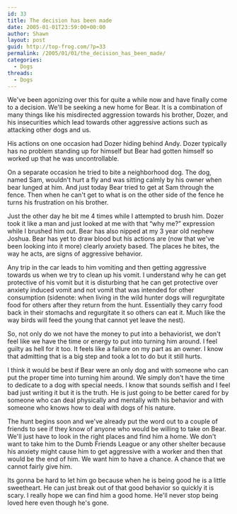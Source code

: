 ```yaml
---
id: 33
title: The decision has been made
date: 2005-01-01T23:59:00+00:00
author: Shawn
layout: post
guid: http://top-frog.com/?p=33
permalink: /2005/01/01/the_decision_has_been_made/
categories:
  - Dogs
threads:
  - Dogs
---
```

We've been agonizing over this for quite a while now and have finally come to a decision. We'll be seeking a new home for Bear. It is a combination of many things like his misdirected aggression towards his brother, Dozer, and his insecurities which lead towards other aggressive actions such as attacking other dogs and us.

<!--more-->

His actions on one occasion had Dozer hiding behind Andy. Dozer typically has no problem standing up for himself but Bear had gotten himself so worked up that he was uncontrollable.

On a separate occasion he tried to bite a neighborhood dog. The dog, named Sam, wouldn't hurt a fly and was sitting calmly by his owner when bear lunged at him. And just today Bear tried to get at Sam through the fence. Then when he can't get to what is on the other side of the fence he turns his frustration on his brother.

Just the other day he bit me 4 times while I attempted to brush him. Dozer took it like a man and just looked at me with that &#8220;why me?&#8221; expression while I brushed him out. Bear has also nipped at my 3 year old nephew Joshua. Bear has yet to draw blood but his actions are (now that we've been looking into it more) clearly anxiety based. The places he bites, the way he acts, are signs of aggressive behavior.

Any trip in the car leads to him vomiting and then getting aggressive towards us when we try to clean up his vomit. I understand why he can get protective of his vomit but it is disturbing that he can get protective over anxiety induced vomit and not vomit that was intended for other consumption (sidenote: when living in the wild hunter dogs will regurgitate food for others after they return from the hunt. Essentially they carry food back in their stomachs and regurgitate it so others can eat it. Much like the way birds will feed the young that cannot yet leave the nest).

So, not only do we not have the money to put into a behaviorist, we don't feel like we have the time or energy to put into turning him around. I feel guilty as hell for it too. It feels like a failure on my part as an owner. I know that admitting that is a big step and took a lot to do but it still hurts.

I think it would be best if Bear were an only dog and with someone who can put the proper time into turning him around. We simply don't have the time to dedicate to a dog with special needs. I know that sounds selfish and I feel bad just writing it but it is the truth. He is just going to be better cared for by someone who can deal physically and mentally with his behavior and with someone who knows how to deal with dogs of his nature.

The hunt begins soon and we've already put the word out to a couple of friends to see if they know of anyone who would be willing to take on Bear. We'll just have to look in the right places and find him a home. We don't want to take him to the Dumb Friends League or any other shelter because his anxiety might cause him to get aggressive with a worker and then that would be the end of him. We want him to have a chance. A chance that we cannot fairly give him.

Its gonna be hard to let him go because when he is being good he is a little sweetheart. He can just break out of that good behavior so quickly it is scary. I really hope we can find him a good home. He'll never stop being loved here even though he's gone.